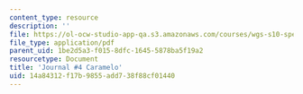 ```yaml
---
content_type: resource
description: ''
file: https://ol-ocw-studio-app-qa.s3.amazonaws.com/courses/wgs-s10-special-topics-in-women-gender-studies-seminar-latina-womens-voices-spring-2010/14a84312f17b9855add738f88cf01440_MITWGS_S10S10_jrnl_carlo.pdf
file_type: application/pdf
parent_uid: 1be2d5a3-f015-8dfc-1645-5878ba5f19a2
resourcetype: Document
title: 'Journal #4 Caramelo'
uid: 14a84312-f17b-9855-add7-38f88cf01440
---
```

